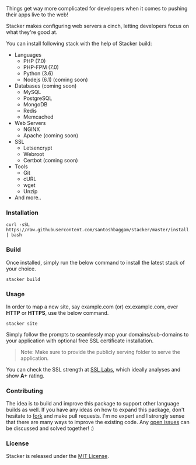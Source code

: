 Things get way more complicated for developers when it comes to pushing their apps live to the web!

Stacker makes configuring web servers a cinch, letting developers focus on what they're good at.

You can install following stack with the help of Stacker build:
* Languages
    * PHP (7.0)
    * PHP-FPM (7.0)
    * Python (3.6)
    * Nodejs (6.1) (coming soon)
* Databases (coming soon)
    * MySQL
    * PostgreSQL
    * MongoDB
    * Redis
    * Memcached
* Web Servers
    * NGINX
    * Apache (coming soon)
* SSL
    * Letsencrypt
    * Webroot
    * Certbot (coming soon)
* Tools
    * Git
    * cURL
    * wget
    * Unzip
* And more..

### Installation

``` curl
curl -sSL https://raw.githubusercontent.com/santoshbaggam/stacker/master/install.sh | bash
```

### Build

Once installed, simply run the below command to install the latest stack of your choice.

```curl
stacker build
```

### Usage

In order to map a new site, say example.com (or) ex.example.com, over **HTTP** or **HTTPS**, use the below command.

```curl
stacker site
```
Simply follow the prompts to seamlessly map your domains/sub-domains to your application with optional free SSL certificate installation.

> Note: Make sure to provide the publicly serving folder to serve the application.

You can check the SSL strength at [SSL Labs](https://www.ssllabs.com/ssltest/), which ideally analyses and show **A+** rating.

### Contributing

The idea is to build and improve this package to support other language builds as well. If you have any ideas on how to expand this package, don't hesitate to [fork]() and make pull requests.
I'm no expert and I strongly sense that there are many ways to improve the existing code. Any [open issues](https://github.com/santoshbaggam/stacker/issues) can be discussed and solved together! :)

### License

Stacker is released under the [MIT License](https://github.com/santoshbaggam/stacker/blob/master/LICENSE).
